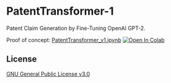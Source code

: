 
# PatentTransformer-1

Patent Claim Generation by Fine-Tuning OpenAI GPT-2. 

Proof of concept: [PatentTransformer_v1.ipynb](https://github.com/jiehsheng/PatentTransformer/blob/master/v1/PatentTransformer_v1.ipynb)  [![Open In Colab](https://colab.research.google.com/assets/colab-badge.svg)](https://colab.research.google.com/github/jiehsheng/PatentTransformer/blob/master/v1/PatentTransformer_v1.ipynb)

## License

[GNU General Public License v3.0](LICENSE)

